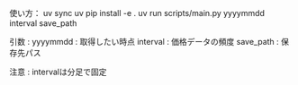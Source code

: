 使い方：
uv sync
uv pip install -e .
uv run scripts/main.py yyyymmdd interval save_path

引数 :
yyyymmdd : 取得したい時点
interval : 価格データの頻度
save_path : 保存先パス

注意 : 
intervalは分足で固定
